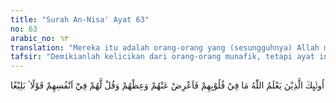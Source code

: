 ```yaml
---
title: "Surah An-Nisa' Ayat 63"
no: 63
arabic_no: ٦٣
translation: "Mereka itu adalah orang-orang yang (sesungguhnya) Allah mengetahui apa yang ada di dalam hatinya. Karena itu berpalinglah kamu dari mereka, dan berilah mereka nasihat, dan katakanlah kepada mereka perkataan yang membekas pada jiwanya."
tafsir: "Demikianlah kelicikan dari orang-orang munafik, tetapi ayat ini menyatakan dengan tegas bahwa mereka itu adalah orang-orang yang telah diketahui apa yang tersimpan di dalam hati mereka, yaitu sifat dengki dan keinginan untuk melakukan tipu muslihat yang merugikan kaum Muslimin. Oleh karena itu Allah memerintahkan kepada Rasulullah dan kaum Muslimin agar jangan mempercayai mereka dan jangan terpedaya oleh tipu muslihat mereka. Di samping itu hendaklah mereka diberi peringatan dan pelajaran dengan kata-kata yang dapat mengembalikan mereka kepada kesadaran dan keinsafan sehingga mereka bebas dari sifat kemunafikan, dan benar-benar menjadi orang yang beriman."
---
```

اُولٰۤىِٕكَ الَّذِيْنَ يَعْلَمُ اللّٰهُ مَا فِيْ قُلُوْبِهِمْ فَاَعْرِضْ عَنْهُمْ وَعِظْهُمْ وَقُلْ لَّهُمْ فِيْٓ  اَنْفُسِهِمْ قَوْلًا ۢ بَلِيْغًا 